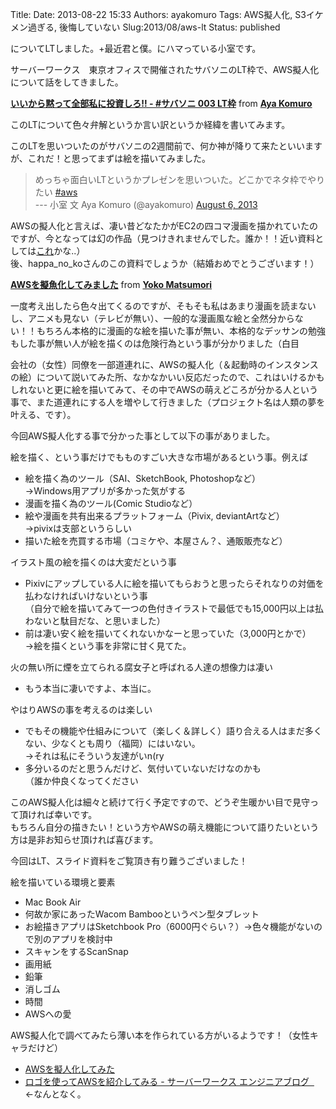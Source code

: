 Title: 
Date: 2013-08-22 15:33
Authors: ayakomuro
Tags:  AWS擬人化, S3イケメン過ぎる, 後悔していない
Slug:2013/08/aws-lt
Status: published


についてLTしました。+最近君と僕。にハマっている小室です。







サーバーワークス　東京オフィスで開催されたサバソニのLT枠で、AWS擬人化について話をしてきました。











**[いいから黙って全部私に投資しろ!! - \#サバソニ 003
LT枠](https://www.slideshare.net/popowa/003-lt "いいから黙って全部私に投資しろ!! - #サバソニ 003 LT枠")**
from **[Aya Komuro](http://www.slideshare.net/popowa)**











このLTについて色々弁解というか言い訳というか経緯を書いてみます。

このLTを思いついたのがサバソニの2週間前で、何か神が降りて来たといいますが、これだ！と思ってまずは絵を描いてみました。







> めっちゃ面白いLTというかプレゼンを思いついた。どこかでネタ枠でやりたい
> [\#aws](https://twitter.com/search?q=%23aws&src=hash)  
> --- 小室 文 Aya Komuro (@ayakomuro) [August 6,
> 2013](https://twitter.com/ayakomuro/statuses/364656488297410560)







AWSの擬人化と言えば、凄い昔どなたかがEC2の四コマ漫画を描かれていたのですが、今となっては幻の作品（見つけきれませんでした。誰か！！近い資料としては[これ](http://the.balasabas.org/www.slideshare.net/sechiro/lt-qpstudy-lite)かな..）  
後、happa\_no\_koさんのこの資料でしょうか（結婚おめでとうございます！）





**[AWSを擬魚化してみました](https://www.slideshare.net/happa_no_ko/20111221jawsug-happa-noko "AWSを擬魚化してみました")**
from **[Yoko Matsumori](http://www.slideshare.net/happa_no_ko)**

一度考え出したら色々出てくるのですが、そもそも私はあまり漫画を読まないし、アニメも見ない（テレビが無い）、一般的な漫画風な絵と全然分からない！！もちろん本格的に漫画的な絵を描いた事が無い、本格的なデッサンの勉強もした事が無い人が絵を描くのは危険行為という事が分かりました（白目





会社の（女性）同僚を一部道連れに、AWSの擬人化（＆起動時のインスタンスの絵）について説いてみた所、なかなかいい反応だったので、これはいけるかもしれないと更に絵を描いてみて、その中でAWSの萌えどころが分かる人という事で、また道連れにする人を増やして行きました（プロジェクト名は人類の夢を叶える、です）。

今回AWS擬人化する事で分かった事として以下の事がありました。

絵を描く、という事だけでもものすごい大きな市場があるという事。例えば

-   絵を描く為のツール（SAI、SketchBook, Photoshopなど）  
   →Windows用アプリが多かった気がする
-   漫画を描く為のツール(Comic Studioなど）
-   絵や漫画を共有出来るプラットフォーム（Pivix, deviantArtなど）  
   →pivixは支部というらしい
-   描いた絵を売買する市場（コミケや、本屋さん？、通販販売など）

イラスト風の絵を描くのは大変だという事

-   Pixivにアップしている人に絵を描いてもらおうと思ったらそれなりの対価を払わなければいけないという事  
   （自分で絵を描いてみて一つの色付きイラストで最低でも15,000円以上は払わないと駄目だな、と思いました）
-   前は凄い安く絵を描いてくれないかなーと思っていた（3,000円とかで）  
   →絵を描くという事を非常に甘く見てた。

火の無い所に煙を立てられる腐女子と呼ばれる人達の想像力は凄い

-   もう本当に凄いですよ、本当に。

やはりAWSの事を考えるのは楽しい

-   でもその機能や仕組みについて（楽しく＆詳しく）語り合える人はまだ多くない、少なくとも周り（福岡）にはいない。  
   →それは私にそういう友達がいn(ry
-   多分いるのだと思うんだけど、気付いていないだけなのかも  
   （誰か仲良くなってください

このAWS擬人化は細々と続けて行く予定ですので、どうぞ生暖かい目で見守って頂ければ幸いです。  
もちろん自分の描きたい！という方やAWSの萌え機能について語りたいという方は是非お知らせ頂ければ喜びます。

今回はLT、スライド資料をご覧頂き有り難うございました！

絵を描いている環境と要素

-   Mac Book Air
-   何故か家にあったWacom Bambooというペン型タブレット
-   お絵描きアプリはSketchbook
    Pro（6000円ぐらい？）→色々機能がないので別のアプリを検討中
-   スキャンをするScanSnap
-   画用紙
-   鉛筆
-   消しゴム
-   時間
-   AWSへの愛









AWS擬人化で調べてみたら薄い本を作られている方がいるようです！（女性キャラだけど）



-   [AWSを擬人化してみた](http://tboffice.hatenablog.jp/entry/2013/07/21/191003)
-   [ロゴを使ってAWSを紹介してみる - サーバーワークス エンジニアブログ
     ](http://blog.serverworks.co.jp/tech/2012/09/03/aws-logo-anime/)　←なんとなく。
